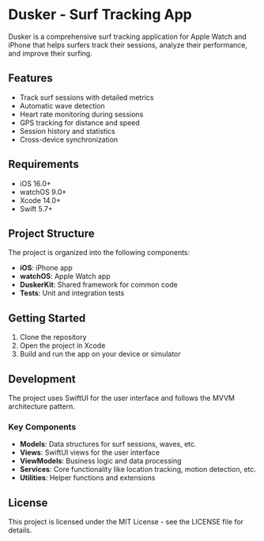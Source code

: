 # Dusker - Surf Tracking App

Dusker is a comprehensive surf tracking application for Apple Watch and iPhone that helps surfers track their sessions, analyze their performance, and improve their surfing.

## Features

- Track surf sessions with detailed metrics
- Automatic wave detection
- Heart rate monitoring during sessions
- GPS tracking for distance and speed
- Session history and statistics
- Cross-device synchronization

## Requirements

- iOS 16.0+
- watchOS 9.0+
- Xcode 14.0+
- Swift 5.7+

## Project Structure

The project is organized into the following components:

- **iOS**: iPhone app
- **watchOS**: Apple Watch app
- **DuskerKit**: Shared framework for common code
- **Tests**: Unit and integration tests

## Getting Started

1. Clone the repository
2. Open the project in Xcode
3. Build and run the app on your device or simulator

## Development

The project uses SwiftUI for the user interface and follows the MVVM architecture pattern.

### Key Components

- **Models**: Data structures for surf sessions, waves, etc.
- **Views**: SwiftUI views for the user interface
- **ViewModels**: Business logic and data processing
- **Services**: Core functionality like location tracking, motion detection, etc.
- **Utilities**: Helper functions and extensions

## License

This project is licensed under the MIT License - see the LICENSE file for details. 